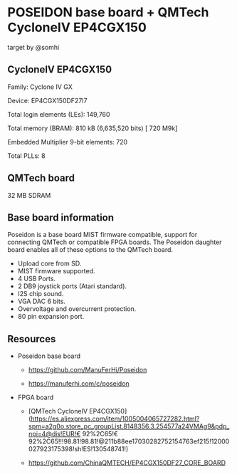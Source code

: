 # POSEIDON base board + QMTech  CycloneIV EP4CGX150

target by @somhi

## CycloneIV EP4CGX150

Family: Cyclone IV GX 

Device: EP4CGX150DF27I7

Total login elements (LEs): 149,760

Total memory (BRAM): 810 kB  (6,635,520 bits)   [ 720 M9k]

Embedded Multiplier 9-bit elements: 720

Total PLLs: 8

## QMTech board

32 MB SDRAM

## Base board information

Poseidon is a base board MIST firmware compatible, support for connecting QMTech or compatible FPGA boards. The Poseidon daughter board enables all of these options to the QMTech board.

- Upload core from SD.
- MIST firmware supported.
- 4 USB Ports.
- 2 DB9 joystick ports (Atari standard).
- I2S chip sound.
- VGA DAC 6 bits.
- Overvoltage and overcurrent protection.
- 80 pin expansion port.



## Resources

* Poseidon base board

  * https://github.com/ManuFerHi/Poseidon

  * https://manuferhi.com/c/poseidon

* FPGA board

  * [QMTech CycloneIV EP4CGX150](https://es.aliexpress.com/item/1005004065727282.html?spm=a2g0o.store_pc_groupList.8148356.3.254577a24VMAg9&pdp_npi=4@dis!EUR!€ 92%2C65!€ 92%2C65!!!98.81!98.81!@211b88ee17030282752154763ef215!12000027923175398!sh!ES!130548741!)

  * https://github.com/ChinaQMTECH/EP4CGX150DF27_CORE_BOARD
